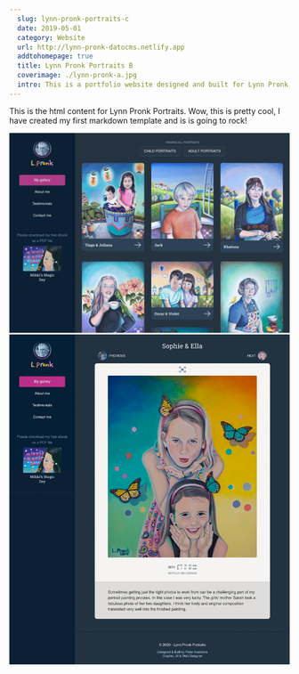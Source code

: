 ```yaml
---
  slug: lynn-pronk-portraits-c
  date: 2019-05-01
  category: Website
  url: http://lynn-pronk-datocms.netlify.app
  addtohomepage: true
  title: Lynn Pronk Portraits B
  coverimage: ./lynn-pronk-a.jpg
  intro: This is a portfolio website designed and built for Lynn Pronk, a portrait artist. Displying the artwork at its best, fitting the browser window where possible was a requst client request.
---
```


<div class="description">

This is the html content for Lynn Pronk Portraits. Wow, this is pretty cool, I have created my first markdown template and is is going to rock!

</div>

<div class="images">

![Lynn Pronk Homepage](./lynn-pronk-a.jpg "Lynn Pronk Homepage")
![Lynn Pronk Homepage](./lynn-pronk-b.jpg "Lynn Pronk Homepage")

</div>